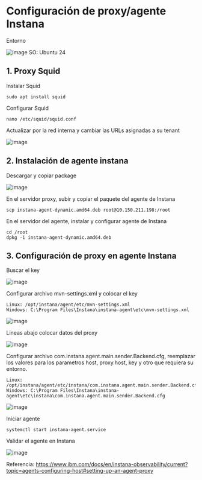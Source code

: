 # **Configuración de proxy/agente Instana**

   Entorno

   ![image](https://github.com/user-attachments/assets/dd75514b-e611-4f03-8ee6-fe0be82e78be)
   SO: Ubuntu 24


## 1. Proxy Squid

   Instalar Squid
   ```
   sudo apt install squid
   ```
   
   Configurar Squid
   ```
   nano /etc/squid/squid.conf
   ```

   Actualizar por la red interna y cambiar las URLs asignadas a su tenant

   ![image](https://github.com/user-attachments/assets/bb983382-4f2c-415a-8349-e978931483f1)



## 2. Instalación de agente instana

   Descargar y copiar package
   
   ![image](https://github.com/user-attachments/assets/af7089f6-3c81-4e8d-abbf-b06491dda956)

   En el servidor proxy, subir y copiar el paquete del agente de Instana
   ```
   scp instana-agent-dynamic.amd64.deb root@10.150.211.198:/root
   ```

   En el servidor del agente, instalar y configurar agente de Instana
   ```
   cd /root
   dpkg -i instana-agent-dynamic.amd64.deb
   ```

## 3. Configuración de proxy en agente Instana

   Buscar el key
   
   ![image](https://github.com/user-attachments/assets/2647ffa4-eeb8-4d35-b0f8-895ec840834d)

   Configurar archivo mvn-settings.xml y colocar el key
   ```
   Linux: /opt/instana/agent/etc/mvn-settings.xml
   Windows: C:\Program Files\Instana\instana-agent\etc\mvn-settings.xml
   ```
    
   ![image](https://github.com/user-attachments/assets/4dd51455-a327-43ea-af30-f5b2c18f6893)

   Lineas abajo colocar datos del proxy
   
   ![image](https://github.com/user-attachments/assets/1ca7a6d2-6ff9-4b94-99cd-342b1ce46a0d)

   Configurar archivo com.instana.agent.main.sender.Backend.cfg, reemplazar los valores para los parametros host, proxy.host, key y otro que requiera su entorno.

   ```
   Linux: /opt/instana/agent/etc/instana/com.instana.agent.main.sender.Backend.cfg
   Windows: C:\Program Files\Instana\instana-agent\etc\instana\com.instana.agent.main.sender.Backend.cfg
   ```
   
   ![image](https://github.com/user-attachments/assets/5089b0b7-f9fb-4d9a-b971-b9486d3714fa)

   Iniciar agente
   
   ```
   systemctl start instana-agent.service
   ```

   Validar el agente en Instana
   
   ![image](https://github.com/user-attachments/assets/d71967ed-3302-42ff-84f8-9ac91630eb06)


Referencia: https://www.ibm.com/docs/en/instana-observability/current?topic=agents-configuring-host#setting-up-an-agent-proxy

 



   
